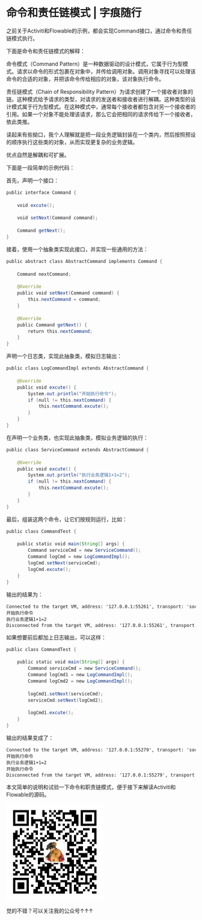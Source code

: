 # 命令和责任链模式 | 字痕随行
之前关于Activiti和Flowable的示例，都会实现Command接口，通过命令和责任链模式执行。

下面是命令和责任链模式的解释：

命令模式（Command Pattern）是一种数据驱动的设计模式，它属于行为型模式。请求以命令的形式包裹在对象中，并传给调用对象。调用对象寻找可以处理该命令的合适的对象，并把该命令传给相应的对象，该对象执行命令。

责任链模式（Chain of Responsibility Pattern）为请求创建了一个接收者对象的链。这种模式给予请求的类型，对请求的发送者和接收者进行解耦。这种类型的设计模式属于行为型模式。在这种模式中，通常每个接收者都包含对另一个接收者的引用。如果一个对象不能处理该请求，那么它会把相同的请求传给下一个接收者，依此类推。

读起来有些拗口，我个人理解就是把一段业务逻辑封装在一个类内，然后按照预设的顺序执行这些类的对象，从而实现更复杂的业务逻辑。

优点自然是解耦和可扩展。  

下面是一段简单的示例代码：

首先，声明一个接口：

```java
public interface Command {

    void excute();

    void setNext(Command command);

    Command getNext();
}

```
接着，使用一个抽象类实现此接口，并实现一些通用的方法：

```java
public abstract class AbstractCommand implements Command {

    Command nextCommand;

    @Override
    public void setNext(Command command) {
        this.nextCommand = command;
    }

    @Override
    public Command getNext() {
        return this.nextCommand;
    }
}

```
声明一个日志类，实现此抽象类，模拟日志输出：

```java
public class LogCommandImpl extends AbstractCommand {

    @Override
    public void excute() {
        System.out.println("开始执行命令");
        if (null != this.nextCommand) {
            this.nextCommand.excute();
        }
    }
}

```
在声明一个业务类，也实现此抽象类，模拟业务逻辑的执行：

```java
public class ServiceCommand extends AbstractCommand {

    @Override
    public void excute() {
        System.out.println("执行业务逻辑1+1=2");
        if (null != this.nextCommand) {
            this.nextCommand.excute();
        }
    }
}

```
最后，组装这两个命令，让它们按规则运行，比如：

```java
public class CommandTest {

    public static void main(String[] args) {
        Command serviceCmd = new ServiceCommand();
        Command logCmd = new LogCommandImpl();
        logCmd.setNext(serviceCmd);
        logCmd.excute();
    }
}

```
输出的结果为：

```Plain Text
Connected to the target VM, address: '127.0.0.1:55261', transport: 'socket'
开始执行命令
执行业务逻辑1+1=2
Disconnected from the target VM, address: '127.0.0.1:55261', transport: 'socket'

```
如果想要前后都加上日志输出，可以这样：

```java
public class CommandTest {

    public static void main(String[] args) {
        Command serviceCmd = new ServiceCommand();
        Command logCmd1 = new LogCommandImpl();
        Command logCmd2 = new LogCommandImpl();

        logCmd1.setNext(serviceCmd);
        serviceCmd.setNext(logCmd2);

        logCmd1.excute();
    }
}

```
输出的结果变成了：

```Plain Text
Connected to the target VM, address: '127.0.0.1:55279', transport: 'socket'
开始执行命令
执行业务逻辑1+1=2
开始执行命令
Disconnected from the target VM, address: '127.0.0.1:55279', transport: 'socket'

```
本文简单的说明和试验一下命令和职责链模式，便于接下来解读Activiti和Flowable的源码。

![image](../../images/公众号.jpg)

觉的不错？可以关注我的公众号↑↑↑